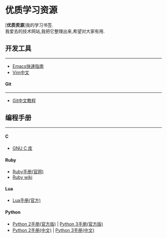 # 优质学习资源
[**优质资源**]我的学习书签.<br>
我爱去的技术网站,我把它整理出来,希望对大家有用.
## 开发工具
***
* [Emacs快速指南][10]
* [Vim中文][11]
 
#### Git
***
* [Git中文教程][1]

## 编程手册
***
#### C
* [GNU C 库][6]

#### Ruby
* [Ruby手册(官网)][9]
* [Ruby wiki][7]

#### Lua
* [Lua手册(官方)][8]

#### Python
* [Python 2手册(官方版)][2] | [Python 3手册(官方版)][3]
* [Python 2手册(中文)][4] | [Python 3手册(中文)][5]



[1]: http://git-scm.com/book/zh/v1                                    "Git中文教程"
[2]: https://docs.python.org/2/tutorial/index.html                    "Python 2手册(官方版)"
[3]: https://docs.python.org/3/tutorial/index.html                    "Python 3手册(官方版"
[4]: http://www.pythondoc.com/pythontutorial27/index.html             "Python 2手册(中文)"
[5]: http://www.pythondoc.com/pythontutorial3/index.html              "Python 3手册(中文)"
[6]: http://www.gnu.org/software/libc/manual/html_mono/libc.html      "GNU C 库"
[7]: https://ruby-china.org/wiki                                      "Ruby wiki"
[8]: http://www.lua.org/manual/5.1/                                   "Lua手册(官方)"
[9]: http://www.rubyist.net/~slagell/ruby/getstarted.html             "Ruby手册(官网)"
[10]: http://www.cnblogs.com/youge/p/4518739.html                     "Emacs快速指南"
[11]: http://sourceforge.net/projects/vimcdoc/files/                  "Vim中文"
